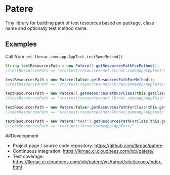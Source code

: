# Patere
Tiny library for building path of test resources based on package, class name and optionally test method name.

## Examples
Call from <code>net.lkrnac.someapp.AppTest.testSomeMethod()</code> 
```java
String testResourcesPath = new Patere().getResourcesPathForMethod(); 
//testResourcesPath == "src/test/resources/net.lkrnac.someapp/AppTest/testSomeMethod/"

testResourcesPath = new Patere(false).getResourcesPathForMethod(); 
//testResourcesPath == "src/test/resources/net/lkrnac/someapp/AppTest/testSomeMethod/"

testResourcesPath = new Patere().getResourcesPathForClass(this.getClass.getName()); 
//testResourcesPath == "src/test/resources/net.lkrnac.someapp/AppTest/"

testResourcesPath = new Patere(false).getResourcesPathForClass(this.getClass.getName()); 
//testResourcesPath == "src/test/resources/net/lkrnac/someapp/AppTest/"

testResourcesPath = new Patere("test").getResourcesPathForClass(this.getClass.getName()); 
//testResourcesPath == "test/net/lkrnac/someapp/AppTest/"
```

##Development
* Project page / source code repository: https://github.com/lkrnac/patere
* Continuous integration: https://lkrnac.ci.cloudbees.com/job/patere/ 
* Test coverage: https://lkrnac.ci.cloudbees.com/job/patere/ws/target/site/jacoco/index.html

